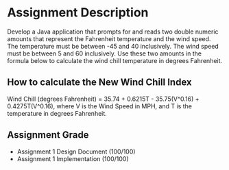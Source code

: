 # Assignment Description
Develop a Java application that prompts for and reads two double numeric amounts that represent the Fahrenheit temperature and the wind speed.  The temperature must be between -45 and 40 inclusively. The wind speed must be between 5 and 60 inclusively. Use these two amounts in the formula below to calculate the wind chill temperature in degrees Fahrenheit.
## How to calculate the New Wind Chill Index
Wind Chill (degrees Fahrenheit) = 35.74 + 0.6215T - 35.75(V^0.16) + 0.4275T(V^0.16), where V is the Wind Speed in MPH, and T is the temperature in degrees Fahrenheit.
## Assignment Grade
- Assignment 1 Design Document (100/100)
- Assignment 1 Implementation (100/100)
